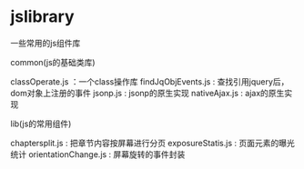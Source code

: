 jslibrary
=========

一些常用的js组件库

common(js的基础类库)

classOperate.js  ：一个class操作库
findJqObjEvents.js : 查找引用jquery后，dom对象上注册的事件
jsonp.js : jsonp的原生实现
nativeAjax.js : ajax的原生实现

lib(js的常用组件)

chaptersplit.js : 把章节内容按屏幕进行分页
exposureStatis.js : 页面元素的曝光统计
orientationChange.js : 屏幕旋转的事件封装


